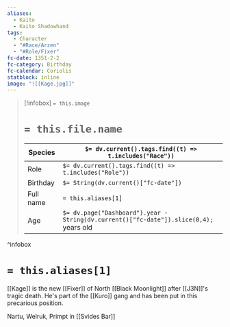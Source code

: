 ```yaml
---
aliases:
  - Kaito
  - Kaito Shadowhand
tags:
  - Character
  - "#Race/Arzen"
  - "#Role/Fixer"
fc-date: 1351-2-2
fc-category: Birthday
fc-calendar: Coriolis
statblock: inline
image: "![[Kage.jpg]]"
---
```

> [!infobox]
> `= this.image`
> # `= this.file.name`
> | Species | `$= dv.current().tags.find((t) => t.includes("Race"))` |
> | ---- | ---- |
> | Role | `$= dv.current().tags.find((t) => t.includes("Role"))` |
> | Birthday | `$= String(dv.current()["fc-date"])` |
> | Full name | `= this.aliases[1]`|
> | Age | `$= dv.page("Dashboard").year - String(dv.current()["fc-date"]).slice(0,4);` years old|
^infobox
# `= this.aliases[1]`
[[Kage]] is the new [[Fixer]] of North [[Black Moonlight]] after [[J3N]]'s tragic death. He's part of the [[Kuro]] gang and has been put in this precarious position.

Nartu, Welruk, Primpt in [[Svides Bar]]